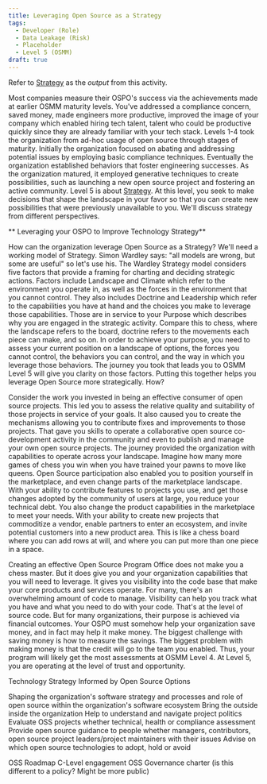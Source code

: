 ```yaml
---
title: Leveraging Open Source as a Strategy
tags: 
  - Developer (Role)
  - Data Leakage (Risk)
  - Placeholder
  - Level 5 (OSMM)
draft: true
---
```


Refer to [Strategy](../Artifacts/Strategy) as the _output_ from this activity.

Most companies measure their OSPO's success via the achievements made at earlier OSMM maturity levels. You've addressed a compliance concern, saved money, made engineers more productive, improved the image of your company which enabled hiring tech talent, talent who could be productive quickly since they are already familiar with your tech stack. Levels 1-4 took the organization from ad-hoc usage of open source through stages of maturity. Initially the organization focused on abating and addressing potential issues by employing basic compliance techniques. Eventually the organization established behaviors that foster engineering successes. As the organization matured, it employed generative techniques to create possibilities, such as launching a new open source project and fostering an active community. Level 5 is about [Strategy](../Artifacts/Strategy). At this level, you seek to make decisions that shape the landscape in your favor so that you can create new possibilities that were previously unavailable to you. We'll discuss strategy from different perspectives.

** Leveraging your OSPO to Improve Technology Strategy** 

How can the organization leverage Open Source as a Strategy? We'll need a working model of Strategy. Simon Wardley says: "all models are wrong, but some are useful" so let's use his. The Wardley Strategy model considers five factors that provide a framing for charting and deciding strategic actions. Factors include Landscape and Climate which refer to the environment you operate in, as well as the forces in the environment that you cannot control. They also includes Doctrine and Leadership which refer to the capabilities you have at hand and the choices you make to leverage those capabilities. Those are in service to your Purpose which describes why you are engaged in the strategic activity. Compare this to chess, where the landscape refers to the board, doctrine refers to the movements each piece can make, and so on. In order to achieve your purpose, you need to assess your current position on a landscape of options, the forces you cannot control, the behaviors you can control, and the way in which you leverage those behaviors. The journey you took that leads you to OSMM Level 5 will give you clarity on those factors. Putting this together helps you leverage Open Source more strategically. How?

Consider the work you invested in being an effective consumer of open source projects. This led you to assess the relative quality and suitability of those projects in service of your goals. It also caused you to create the mechanisms allowing you to contribute fixes and improvements to those projects. That gave you skills to operate a collaborative open source co-development activity in the community and even to publish and manage your own open source projects. The journey provided the organization with capabilities to operate across your landscape. Imagine how many more games of chess you win when you have trained your pawns to move like queens. Open Source participation also enabled you to position yourself in the marketplace, and even change parts of the marketplace landscape. With your ability to contribute features to projects you use, and get those changes adopted by the community of users at large, you reduce your technical debt. You also change the product capabilities in the marketplace to meet your needs. With your ability to create new projects that commoditize a vendor, enable partners to enter an ecosystem, and invite potential customers into a new product area. This is like a chess board where you can add rows at will, and where you can put more than one piece in a space.

Creating an effective Open Source Program Office does not make you a chess master. But it does give you and your organization capabilities that you will need to leverage. It gives you visibility into the code base that make your core products and services operate. For many, there's an overwhelming amount of code to manage. Visibility can help you track what you have and what you need to do with your code. That's at the level of source code. But for many organizations, their purpose is achieved via financial outcomes. Your OSPO must somehow help your organization save money, and in fact may help it make money. The biggest challenge with saving money is how to measure the savings. The biggest problem with making money is that the credit will go to the team you enabled. Thus, your program will likely get the most assessments at OSMM Level 4. At Level 5, you are operating at the level of trust and opportunity.

Technology Strategy Informed by Open Source Options

Shaping the organization's software strategy and processes and role of open source within the organization's software ecosystem Bring the outside inside the organization Help to understand and navigate project politics Evaluate OSS projects whether technical, health or compliance assessment Provide open source guidance to people whether managers, contributors, open source project leaders/project maintainers with their issues Advise on which open source technologies to adopt, hold or avoid

OSS Roadmap
C-Level engagement
OSS Governance charter (is this different to a policy? Might be more public)

